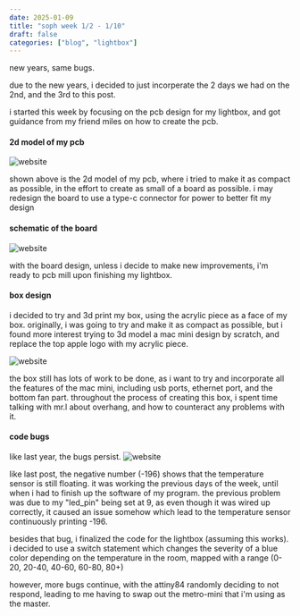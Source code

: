 ```yaml
---
date: 2025-01-09
title: "soph week 1/2 - 1/10"
draft: false
categories: ["blog", "lightbox"]
---
```


new years, same bugs. 

due to the new years, i decided to just incorperate the 2 days we had on the 2nd, and the 3rd to this post.

i started this week by focusing on the pcb design for my lightbox, and got guidance from my friend miles on how to create the pcb. 

#### 2d model of my pcb
![website](/img/soph/sw2/pcb.png)

shown above is the 2d model of my pcb, where i tried to make it as compact as possible, in the effort to create as small of a board as possible. i may redesign the board to use a type-c connector for power to better fit my design

#### schematic of the board
![website](/img/soph/sw2/schem.png)

with the board design, unless i decide to make new improvements, i'm ready to pcb mill upon finishing my lightbox. 

#### box design
i decided to try and 3d print my box, using the acrylic piece as a face of my box. originally, i was going to try and make it as compact as possible, but i found more interest trying to 3d model a mac mini design by scratch, and replace the top apple logo with my acrylic piece. 

![website](/img/soph/sw2/3d_model.png)

the box still has lots of work to be done, as i want to try and incorporate all the features of the mac mini, including usb ports, ethernet port, and the bottom fan part. throughout the process of creating this box, i spent time talking with mr.l about overhang, and how to counteract any problems with it. 

#### code bugs
like last year, the bugs persist. 
![website](/img/soph/sw2/code.png)

like last post, the negative number (-196) shows that the temperature sensor is still floating. it was working the previous days of the week, until when i had to finish up the software of my program. the previous problem was due to my "led_pin" being set at 9, as even though it was wired up correctly, it caused an issue somehow which lead to the temperature sensor continuously printing -196. 

besides that bug, i finalized the code for the lightbox (assuming this works). i decided to use a switch statement which changes the severity of a blue color depending on the temperature in the room, mapped with a range (0-20, 20-40, 40-60, 60-80, 80+)

however, more bugs continue, with the attiny84 randomly deciding to not respond, leading to me having to swap out the metro-mini that i'm using as the master. 
